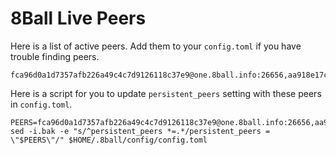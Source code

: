 # 8Ball Live Peers
Here is a list of active peers. Add them to your `config.toml` if you have trouble finding peers.
```
fca96d0a1d7357afb226a49c4c7d9126118c37e9@one.8ball.info:26656,aa918e17c8066cd3b031f490f0019c1a95afe7e3@two.8ball.info:26656,98b49fea92b266ed8cfb0154028c79f81d16a825@three.8ball.info:26656
```

Here is a script for you to update `persistent_peers` setting with these peers in `config.toml`.

```
PEERS=fca96d0a1d7357afb226a49c4c7d9126118c37e9@one.8ball.info:26656,aa918e17c8066cd3b031f490f0019c1a95afe7e3@two.8ball.info:26656,98b49fea92b266ed8cfb0154028c79f81d16a825@three.8ball.info:26656
sed -i.bak -e "s/^persistent_peers *=.*/persistent_peers = \"$PEERS\"/" $HOME/.8ball/config/config.toml
```
